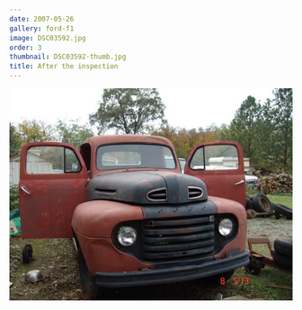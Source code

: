 ```yaml
---
date: 2007-05-26
gallery: ford-f1
image: DSC03592.jpg
order: 3
thumbnail: DSC03592-thumb.jpg
title: After the inspection
---
```


![After the inspection](./DSC03592.jpg)